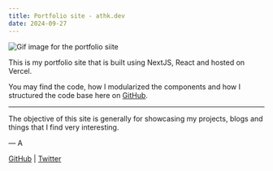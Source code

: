 ```yaml
---
title: Portfolio site - athk.dev
date: 2024-09-27
---
```


![Gif image for the portfolio siite](https://cdn.athk.dev/gif/thissite.gif)

This is my portfolio site that is built using NextJS, React and hosted on Vercel.

You may find the code, how I modularized the components and how I structured the code base here on [GitHub](https://github.com/athkdev/me).

---

The objective of this site is generally for showcasing my projects, blogs and things that I find very interesting.

— A

[GitHub](https://github.com/athkdev) | [Twitter](https://twitter.com/athkdev)

